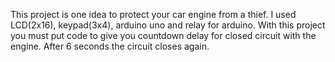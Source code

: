 This project is one idea to protect your car engine from a thief.
I used LCD(2x16), keypad(3x4), arduino uno and relay for arduino.
With this project you must put code to give you countdown delay for closed circuit with the engine.
After 6 seconds the circuit closes again.
